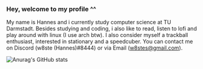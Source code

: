 ### Hey, welcome to my profile ^^
My name is Hannes and i currently study computer science at TU Darmstadt.
Besides studying and coding, i also like to read, listen to lofi and play around 
with linux (I use arch btw).
I also consider myself a trackball enthusiast, interested in stationary and a speedcuber.
You can contact me on Discord (w8ste (Hannes)#8444) or via Email (w8stes@gmail.com).

![Anurag's GitHub stats](https://github-readme-stats.vercel.app/api?username=w8ste)
